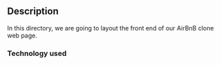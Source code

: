 ## Description
In this directory, we are going to layout the front end of our AirBnB clone web page.

### Technology used
